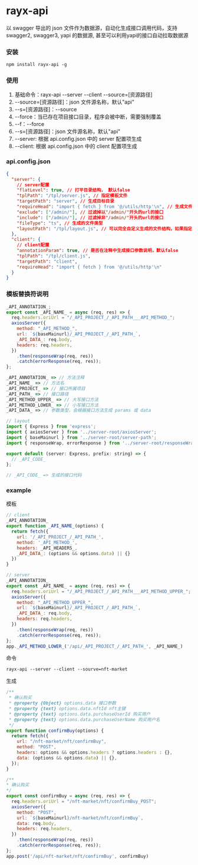 # rayx-api

以 swagger 导出的 json 文件作为数据源，自动化生成接口调用代码，支持 swagger2, swagger3, yapi 的数据源, 甚至可以利用yapi的接口自动拉取数据源

### 安装

```
npm install rayx-api -g
```

### 使用

1. 基础命令：rayx-api --server --client --source=[资源路径]
2. --source=[资源路径]：json 文件源名称，默认"api"
3. --s=[资源路径]：--source
4. --force：当已存在项目接口目录，程序会被中断，需要强制覆盖
5. --f：--force
6. --s=[资源路径]：json 文件源名称，默认"api"
7. --server: 根据 api.config.json 中的 server 配置项生成
8. --client: 根据 api.config.json 中的 client 配置项生成

### api.config.json

```json
{
  "server": {
    // server配置
    "flatLevel": true, // 打平目录结构， 默认false
    "tplPath": "/tpl/server.js", // 指定模板文件
    "targetPath": "server", // 生成目标目录
    "requireHead": "import { fetch } from '@/utils/http'\n", // 生成文件的头部导入代码
    "exclude": ["/admin/"], // 过滤掉以"/admin/"开头的url的接口
    "include": ["/admin/"], // 过滤掉非"/admin/"开头的url的接口
    "fileType": "ts", // 生成的文件类型
    "layoutPath": "/tpl/layout.js", // 可以完全自定义生成的文件结构，如果指定该项，将会忽略requireHead选项
  },
  "client": {
    // client配置
    "annotationParam": true, // 是否在注释中生成接口参数说明，默认false
    "tplPath": "/tpl/client.js",
    "targetPath": "client",
    "requireHead": "import { fetch } from '@/utils/http'\n"
  }
}
```

### 模板替换符说明

```js
_API_ANNOTATION_;
export const _API_NAME_ = async (req, res) => {
  req.headers.oriUrl = "/_API_PROJECT_/_API_PATH___API_METHOD_";
  axiosServer({
    method: "_API_METHOD_",
    url: `${baseMainurl}/_API_PROJECT_/_API_PATH_`,
    _API_DATA_: req.body,
    headers: req.headers,
  })
    .then(responseWrap(req, res))
    .catch(errorResponse(req, res));
};

_API_ANNOTATION_ => // 方法注释
_API_NAME_ => // 方法名
_API_PROJECT_ => // 接口所属项目
_API_PATH_ => // 接口路径
_API_METHOD_UPPER_ => // 大写接口方法
_API_METHOD_LOWER_ => // 小写接口方法
_API_DATA_ => // 参数类型，会根据接口方法生成 params 或 data
```

```js
// layout
import { Express } from 'express';
import { axiosServer } from '../server-root/axiosServer';
import { baseMainurl } from '../server-root/server-path';
import { responseWrap, errorResponse } from '../server-root/responseWrap';

export default (server: Express, prefix: string) => {
  // _API_CODE_
};

// _API_CODE_ => 生成的接口代码
```

### example

模板

```js
// client
_API_ANNOTATION_
export function _API_NAME_(options) {
  return fetch({
    url: '/_API_PROJECT_/_API_PATH_',
    method: '_API_METHOD_',
    headers: _API_HEADERS_,
    _API_DATA_: (options && options.data) || {}
  })
}

// server
_API_ANNOTATION_
export const _API_NAME_ = async (req, res) => {
  req.headers.oriUrl = "/_API_PROJECT_/_API_PATH___API_METHOD_UPPER_";
  axiosServer({
    method: "_API_METHOD_UPPER_",
    url: `${baseMainurl}/_API_PROJECT_/_API_PATH_`,
    _API_DATA_: req.body,
    headers: req.headers,
  })
    .then(responseWrap(req, res))
    .catch(errorResponse(req, res));
};
app._API_METHOD_LOWER_('/api/_API_PROJECT_/_API_PATH_', _API_NAME_)
```

命令

```
rayx-api --server --client --sourve=nft-market
```

生成

```javascript
/**
 * 确认购买
 * @property {Object} options.data 接口参数
 * @property {text} options.data.nftId nft主键
 * @property {text} options.data.purchaseUserId 购买用户
 * @property {text} options.data.purchaseUserName 购买用户名
 */
export function confirmBuy(options) {
  return fetch({
    url: "/nft-market/nft/confirmBuy",
    method: "POST",
    headers: options && options.headers ? options.headers : {},
    data: (options && options.data) || {},
  });
}

/**
* 确认购买
*/
export const confirmBuy = async (req, res) => {
  req.headers.oriUrl = "/nft-market/nft/confirmBuy_POST";
  axiosServer({
    method: "POST",
    url: `${baseMainurl}/nft-market/nft/confirmBuy`,
    data: req.body,
    headers: req.headers,
  })
    .then(responseWrap(req, res))
    .catch(errorResponse(req, res));
};
app.post('/api/nft-market/nft/confirmBuy', confirmBuy)
```
